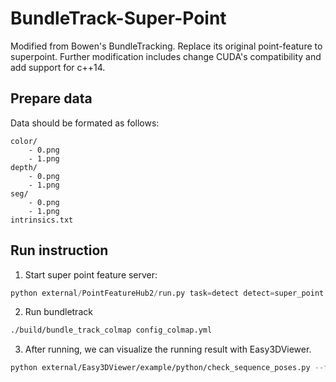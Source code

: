 # BundleTrack-Super-Point

Modified from Bowen's BundleTracking. Replace its original point-feature to superpoint. Further modification includes change CUDA's compatibility and add support for c++14.

## Prepare data

Data should be formated as follows:
```
color/
    - 0.png
    - 1.png
depth/
    - 0.png
    - 1.png
seg/
    - 0.png
    - 1.png
intrinsics.txt
```


## Run instruction

1. Start super point feature server:
```python
python external/PointFeatureHub2/run.py task=detect detect=super_point draw_keypoints=false
``` 

2. Run bundletrack
```bash
./build/bundle_track_colmap config_colmap.yml
```

3. After running, we can visualize the running result with Easy3DViewer.

```bash
python external/Easy3DViewer/example/python/check_sequence_poses.py --frame_skip=100 --traj_path=${traj_path} --data_path=${data_path}
```